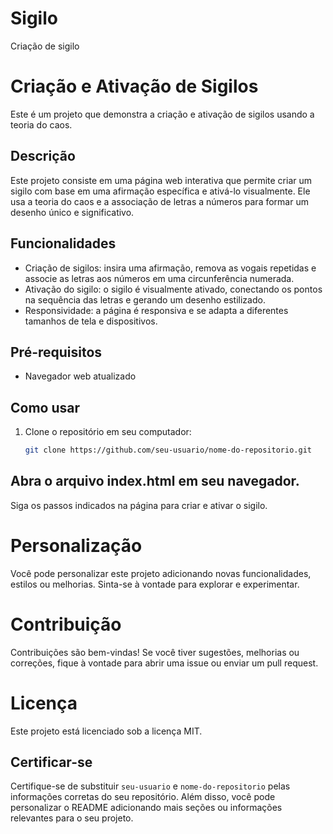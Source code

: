 # Sigilo
Criação de sigilo
# Criação e Ativação de Sigilos

Este é um projeto que demonstra a criação e ativação de sigilos usando a teoria do caos.

## Descrição

Este projeto consiste em uma página web interativa que permite criar um sigilo com base em uma afirmação específica e ativá-lo visualmente. Ele usa a teoria do caos e a associação de letras a números para formar um desenho único e significativo.

## Funcionalidades

- Criação de sigilos: insira uma afirmação, remova as vogais repetidas e associe as letras aos números em uma circunferência numerada.
- Ativação do sigilo: o sigilo é visualmente ativado, conectando os pontos na sequência das letras e gerando um desenho estilizado.
- Responsividade: a página é responsiva e se adapta a diferentes tamanhos de tela e dispositivos.

## Pré-requisitos

- Navegador web atualizado

## Como usar

1. Clone o repositório em seu computador:

   ```bash
   git clone https://github.com/seu-usuario/nome-do-repositorio.git

## Abra o arquivo index.html em seu navegador.

Siga os passos indicados na página para criar e ativar o sigilo.

# Personalização
Você pode personalizar este projeto adicionando novas funcionalidades, estilos ou melhorias. Sinta-se à vontade para explorar e experimentar.

# Contribuição
Contribuições são bem-vindas! Se você tiver sugestões, melhorias ou correções, fique à vontade para abrir uma issue ou enviar um pull request.

# Licença
Este projeto está licenciado sob a licença MIT.

## Certificar-se
Certifique-se de substituir `seu-usuario` e `nome-do-repositorio` pelas informações corretas do seu repositório. Além disso, você pode personalizar o README adicionando mais seções ou informações relevantes para o seu projeto.
